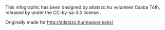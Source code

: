 This infographic has been designed by atlatszo.hu volunteer Csaba Tóth, released by under the CC-by-sa-3.0 license .

Originally made for http://atlatszo.hu/magyarleaks/
